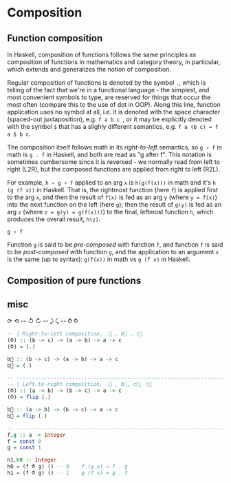 # Composition

## Function composition

In Haskell, composition of functions follows the same principles as composition of functions in mathematics and category theory, in particular, which extends and generalizes the notion of composition.

Regular composition of functions is denoted by the symbol `.`, which is telling of the fact that we're in a functional language - the simplest, and most convenient symbols to type, are reserved for things that occur the most often (compare this to the use of dot in OOP). Along this line, function application uses no symbol at all, i.e. it is denoted with the space character (spaced-out juxtaposition), e.g. `f a b c `, or it may be explicitly denoted with the symbol `$` that has a slighly different semantics, e.g. `f a (b c) = f a $ b c`.

The composition itself follows math in its *right-to-left* semantics, so `g ∘ f` in math is `g . f` in Haskell, and both are read as "g after f". This notation is sometimes cumbersome since it is reversed - we normally read from left to right (L2R), but the composed functions are applied from right to left (R2L).

For example, `h ∘ g ∘ f` applied to an arg `x` is `h(g(f(x)))` in math and it's `h (g (f x))` in Haskell. That is, the rightmost function (here `f`) is applied first to the arg `x`, and then the result of `f(x)` is fed as an arg `y` (where `y = f(x)`) into the next function on the left (here `g`); then the result of `g(y)` is fed as an arg `z` (where `z = g(y) = g(f(x)))`) to the final, leftmost function `h`, which produces the overall result, `h(z)`.

`g ∘ f`

Function `g` is said to be *pre-composed* with function `f`, and function `f` is said to be *post-composed* with function `g`, and the application to an argument `x` is the same (up to syntax): `g(f(x))` in math vs `g (f x)` in Haskell.

## Composition of pure functions




## misc

⟳ ⟲ -- ↺ ↻ -- ⤸ ⤹ -- ⥀ ⥁


```hs
-- | Right-to-left composition, .⃗ , b⃗ , c⃗
(⥁) :: (b -> c) -> (a -> b) -> a -> c
(⥁) = (.)

b⃗ :: (b -> c) -> (a -> b) -> a -> c
b⃗ = (.)

-- ----------------------------------------------------------------------------
-- | Left-to-right composition, .⃖ , b⃖, c⃖, ○⃗
(⥀) :: (a -> b) -> (b -> c) -> a -> c
(⥀) = flip (.)

b⃖ :: (a -> b) -> (b -> c) -> a -> c
b⃖ = flip (.)

-- ----------------------------------------------------------------------------
f,g :: a -> Integer
f = const 0
g = const 1

h1,h0 :: Integer
h0 = (f ⥁ g) () -- 0    f (g x) = f . g
h1 = (f ⥀ g) () -- 1    g (f x) = g . f
```
